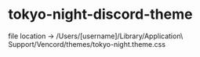 # tokyo-night-discord-theme

file location -> /Users/[username]/Library/Application\ Support/Vencord/themes/tokyo-night.theme.css
